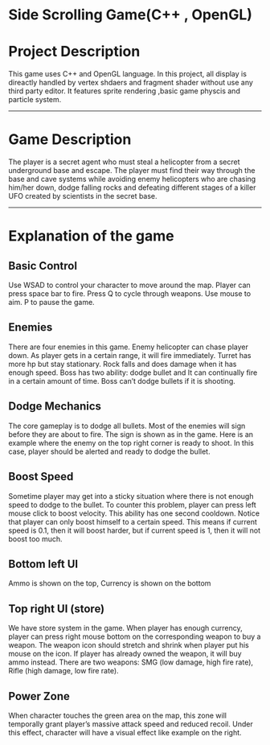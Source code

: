 # Side Scrolling Game(C++ , OpenGL)

# Project Description
 This game uses C++ and OpenGL language. In this project, all display is direactly handled by vertex shdaers and fragment shader without use any third party editor. It features sprite rendering ,basic game physcis and particle system.

---

# Game Description
 The player is a secret agent who must steal a helicopter from a secret underground base and escape. The player must find their way through the base and cave systems while avoiding enemy helicopters who are chasing him/her down, dodge falling rocks and defeating different stages of a killer UFO created by scientists in the secret base. 

---

# Explanation of the game

## Basic Control	

Use WSAD to control your character to move around the map. Player can press space bar to fire. Press Q to cycle through weapons. Use mouse to aim. P to pause the game.

## Enemies

There are four enemies in this game. Enemy helicopter can chase player down. As player gets in a certain range, it will fire immediately. Turret has more hp but stay stationary. Rock falls and does damage when it has enough speed. Boss has two ability: dodge bullet and It can continually fire in a certain amount of time. Boss can’t dodge bullets if it is shooting.
 
## Dodge Mechanics	

The core gameplay is to dodge all bullets. Most of the enemies will sign before they are about to fire. The sign is shown as   in the game.  Here is an example where the enemy on the top right corner is ready to shoot. In this case, player should be alerted and ready to dodge the bullet. 

## Boost Speed	

Sometime player may get into a sticky situation where there is not enough speed to dodge to the bullet. To counter this problem, player can press left mouse click to boost velocity. This ability has one second cooldown. Notice that player can only boost himself to a certain speed. This means if current speed is 0.1, then it will boost harder, but if current speed is 1, then it will not boost too much.

## Bottom left UI

Ammo is shown on the top, Currency is shown on the bottom

## Top right UI (store)

We have store system in the game. When player has enough currency, player can press right mouse bottom on the corresponding weapon to buy a weapon. The weapon icon should stretch and shrink when player put his mouse on the icon. If player has already owned the weapon, it will buy ammo instead. There are two weapons: SMG (low damage, high fire rate), Rifle (high damage, low fire rate).

## Power Zone

When character touches the green area  on the map, this zone will temporally grant player’s massive attack speed and reduced recoil. Under this effect, character will have a visual effect like example on the right.




